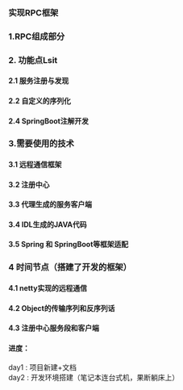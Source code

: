 ### 实现RPC框架
### 1.RPC组成部分
### 2. 功能点Lsit
#### 2.1 服务注册与发现
#### 2.2 自定义的序列化
#### 2.4 SpringBoot注解开发
### 3.需要使用的技术
#### 3.1 远程通信框架
#### 3.2 注册中心
#### 3.3 代理生成的服务客户端
#### 3.4 IDL生成的JAVA代码
#### 3.5 Spring 和 SpringBoot等框架适配
### 4 时间节点（搭建了开发的框架）
#### 4.1 netty实现的远程通信
#### 4.2 Object的传输序列和反序列话
#### 4.3 注册中心服务段和客户端

#### 进度：
day1 : 项目新建+文档  
day2 : 开发环境搭建（笔记本连台式机，果断躺床上）
